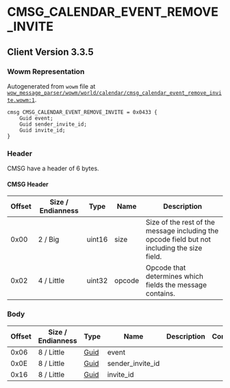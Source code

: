 # CMSG_CALENDAR_EVENT_REMOVE_INVITE

## Client Version 3.3.5

### Wowm Representation

Autogenerated from `wowm` file at [`wow_message_parser/wowm/world/calendar/cmsg_calendar_event_remove_invite.wowm:1`](https://github.com/gtker/wow_messages/tree/main/wow_message_parser/wowm/world/calendar/cmsg_calendar_event_remove_invite.wowm#L1).
```rust,ignore
cmsg CMSG_CALENDAR_EVENT_REMOVE_INVITE = 0x0433 {
    Guid event;
    Guid sender_invite_id;
    Guid invite_id;
}
```
### Header

CMSG have a header of 6 bytes.

#### CMSG Header

| Offset | Size / Endianness | Type   | Name   | Description |
| ------ | ----------------- | ------ | ------ | ----------- |
| 0x00   | 2 / Big           | uint16 | size   | Size of the rest of the message including the opcode field but not including the size field.|
| 0x02   | 4 / Little        | uint32 | opcode | Opcode that determines which fields the message contains.|

### Body

| Offset | Size / Endianness | Type | Name | Description | Comment |
| ------ | ----------------- | ---- | ---- | ----------- | ------- |
| 0x06 | 8 / Little | [Guid](../types/packed-guid.md) | event |  |  |
| 0x0E | 8 / Little | [Guid](../types/packed-guid.md) | sender_invite_id |  |  |
| 0x16 | 8 / Little | [Guid](../types/packed-guid.md) | invite_id |  |  |

